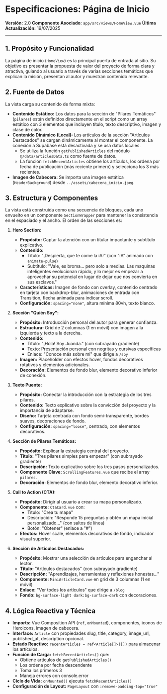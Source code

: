 # Especificaciones: Página de Inicio

**Versión:** 2.0
**Componente Asociado:** `app/src/views/HomeView.vue`
**Última Actualización:** 19/07/2025

---

## 1. Propósito y Funcionalidad

La página de inicio (`HomeView`) es la principal puerta de entrada al sitio. Su objetivo es presentar la propuesta de valor del proyecto de forma clara y atractiva, guiando al usuario a través de varias secciones temáticas que explican la misión, presentan al autor y muestran contenido relevante.

## 2. Fuente de Datos

La vista carga su contenido de forma mixta:

- **Contenido Estático:** Los datos para la sección de "Pilares Temáticos" (`pilares`) están definidos directamente en el script como un array estático con 3 elementos que incluyen título, texto descriptivo, imagen y clase de color.
- **Contenido Dinámico (Local):** Los artículos de la sección "Artículos Destacados" se cargan dinámicamente al montar el componente. La conexión a Supabase está desactivada y se usa datos locales.
    - Se utiliza la función `getPublishedArticles` del módulo `@/data/articlesData.ts` como fuente de datos.
    - La función `fetchRecentArticles` obtiene los artículos, los ordena por fecha de publicación (más reciente primero) y selecciona los 3 más recientes.
- **Imagen de Cabecera:** Se importa una imagen estática (`HeaderBackground`) desde `../assets/cabecera_inicio.jpeg`.

## 3. Estructura y Componentes

La vista está construida como una secuencia de bloques, cada uno envuelto en un componente `SectionWrapper` para mantener la consistencia en el espaciado y el ancho. El orden de las secciones es:

1.  **Hero Section:**
    - **Propósito:** Captar la atención con un titular impactante y subtítulo explicativo.
    - **Contenido:** 
      - Título: "¡Despierta, que te come la iA!" (con "iA" animado con `animate-pulse`)
      - Subtítulo: "Vale, es broma... pero solo a medias. Las maquinas inteligentes evolucionan rápido, y lo mejor es empezar a aprovechar su potencial en lugar de dejar que nos convierta en sus esclavos."
    - **Características:** Imagen de fondo con overlay, contenido centrado en tarjeta con backdrop-blur, animaciones de entrada con Transition, flecha animada para indicar scroll.
    - **Configuración:** `spacing="none"`, altura mínima 80vh, texto blanco.

2.  **Sección "Quién Soy":**
    - **Propósito:** Introducción personal del autor para generar confianza.
    - **Estructura:** Grid de 2 columnas (1 en móvil) con imagen a la izquierda y texto a la derecha.
    - **Contenido:**
      - Título: "¡Hola! Soy Juanda." (con subrayado gradiente)
      - Texto: Presentación personal con negritas y cursivas específicas
      - Enlace: "Conoce más sobre mí" que dirige a `/soy`
    - **Imagen:** Placeholder con efectos hover, fondos decorativos rotativos y elementos adicionales.
    - **Decoración:** Elementos de fondo blur, elemento decorativo inferior de conexión.

3.  **Texto Puente:**
    - **Propósito:** Conectar la introducción con la estrategia de los tres pilares.
    - **Contenido:** Texto explicativo sobre la convicción del proyecto y la importancia de adaptarse.
    - **Diseño:** Tarjeta centrada con fondo semi-transparente, bordes suaves, decoraciones de fondo.
    - **Configuración:** `spacing="loose"`, centrado, con elementos decorativos.

4.  **Sección de Pilares Temáticos:**
    - **Propósito:** Explicar la estrategia central del proyecto.
    - **Título:** "Tres pilares simples para empezar" (con subrayado gradiente)
    - **Descripción:** Texto explicativo sobre los tres pasos personalizados.
    - **Componente Clave:** `ScrollingFeatures.vue` que recibe el array `pilares`.
    - **Decoración:** Elementos de fondo blur, elemento decorativo inferior.

5.  **Call to Action (CTA):**
    - **Propósito:** Dirigir al usuario a crear su mapa personalizado.
    - **Componente:** `CtaCard.vue` con:
      - Título: "Crea tu mapa"
      - Descripción: "Responde 15 preguntas y obtén un mapa inicial personalizado..." (con saltos de línea)
      - Botón: "Obtener" (enlace a "#")
    - **Efectos:** Hover scale, elementos decorativos de fondo, indicador visual superior.

6.  **Sección de Artículos Destacados:**
    - **Propósito:** Mostrar una selección de artículos para enganchar al lector.
    - **Título:** "Artículos destacados" (con subrayado gradiente)
    - **Descripción:** "Aprendizajes, herramientas y reflexiones honestas..."
    - **Componente:** `MiniArticleCard.vue` en grid de 3 columnas (1 en móvil)
    - **Enlace:** "Ver todos los artículos" que dirige a `/blog`
    - **Fondo:** `bg-surface-light dark:bg-surface-dark` con decoraciones.

## 4. Lógica Reactiva y Técnica

- **Imports:** Vue Composition API (`ref`, `onMounted`), componentes, iconos de Heroicons, imagen de cabecera.
- **Interface:** `Article` con propiedades slug, title, category, image_url, published_at, description opcional.
- **Estado Reactivo:** `recentArticles = ref<Article[]>([])` para almacenar los artículos.
- **Función de Carga:** `fetchRecentArticles()` que:
  - Obtiene artículos de `getPublishedArticles()`
  - Los ordena por fecha descendente
  - Toma los primeros 3
  - Maneja errores con console.error
- **Ciclo de Vida:** `onMounted()` ejecuta `fetchRecentArticles()`
- **Configuración de Layout:** `PageLayout` con `:remove-padding-top="true"`
